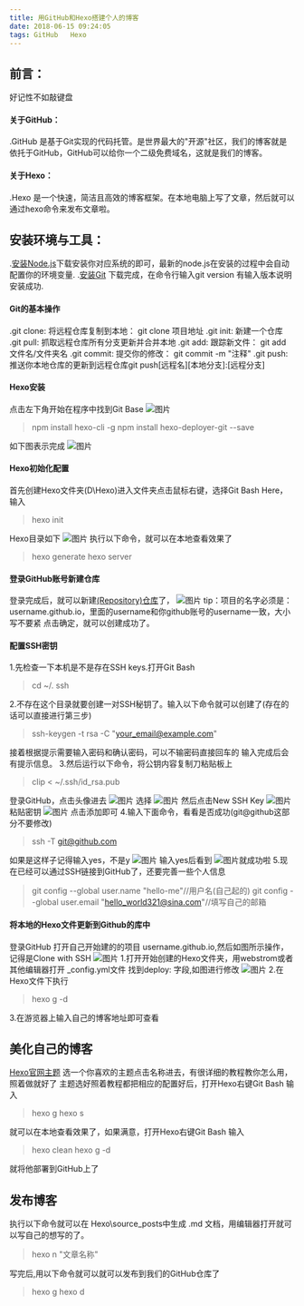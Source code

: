 ```yaml
---
title: 用GitHub和Hexo搭建个人的博客
date: 2018-06-15 09:24:05
tags: GitHub   Hexo
---
```

 
 ## 前言：
  好记性不如敲键盘  
 #### 关于GitHub：
  .GitHub 是基于Git实现的代码托管。是世界最大的"开源"社区，我们的博客就是依托于GitHub，GitHub可以给你一个二级免费域名，这就是我们的博客。
 #### 关于Hexo：
  .Hexo 是一个快速，简洁且高效的博客框架。在本地电脑上写了文章，然后就可以通过hexo命令来发布文章啦。
 ## 安装环境与工具：
  .[安装Node.js](https://nodejs.org/en/download/)下载安装你对应系统的即可，最新的node.js在安装的过程中会自动配置你的环境变量.
  .[安装Git](https://git-scm.com/download/win) 下载完成，在命令行输入git version 有输入版本说明安装成功.
  #### Git的基本操作
  .git clone: 将远程仓库复制到本地： git clone 项目地址
  .git init: 新建一个仓库
  .git pull: 抓取远程仓库所有分支更新并合并本地
  .git add: 跟踪新文件： git add 文件名/文件夹名
  .git commit: 提交你的修改： git commit -m "注释"
  .git push: 推送你本地仓库的更新到远程仓库git push[远程名][本地分支]:[远程分支]
  #### Hexo安装
   点击左下角开始在程序中找到Git Base
     ![图片](用GitHub和Hexo搭建个人博客/Git_Base.png)
  > npm install hexo-cli -g
  > npm install hexo-deployer-git --save
  
   如下图表示完成
     ![图片](用GitHub和Hexo搭建个人博客/2.png)
   #### Hexo初始化配置  
  
   首先创建Hexo文件夹(D\Hexo)进入文件夹点击鼠标右键，选择Git Bash Here，输入
   >hexo init
   
   Hexo目录如下
   ![图片](用GitHub和Hexo搭建个人博客/3.png)
    执行以下命令，就可以在本地查看效果了
   >hexo generate
   >hexo server
   #### 登录GitHub账号新建仓库
    
   登录完成后，就可以新建[(Repository)仓库](https://github.com/new)了，
    ![图片](用GitHub和Hexo搭建个人博客/4.png)
    tip：项目的名字必须是：username.github.io，里面的username和你github账号的username一致，大小写不要紧
    点击确定，就可以创建成功了。
   #### 配置SSH密钥
   
   1.先检查一下本机是不是存在SSH keys.打开Git Bash
   > cd ~/. ssh
   
   2.不存在这个目录就要创建一对SSH秘钥了。输入以下命令就可以创建了(存在的话可以直接进行第三步)
   >ssh-keygen -t rsa -C "your_email@example.com"
   
   接着根据提示需要输入密码和确认密码，可以不输密码直接回车的
    输入完成后会有提示信息。
   3.然后运行以下命令，将公钥内容复制刀粘贴板上
   >clip < ~/.ssh/id_rsa.pub
   
   登录GitHub，点击头像进去 ![图片](用GitHub和Hexo搭建个人博客/5.png)
   选择  ![图片](用GitHub和Hexo搭建个人博客/6.png) 然后点击New SSH Key ![图片](用GitHub和Hexo搭建个人博客/8.png)
   粘贴密钥 ![图片](用GitHub和Hexo搭建个人博客/7.png)
   点击添加即可
   4.输入下面命令，看看是否成功(git@github这部分不要修改)
   >  ssh -T git@github.com
   
   如果是这样子记得输入yes，不是y ![图片](用GitHub和Hexo搭建个人博客/9.png)
   输入yes后看到 ![图片](用GitHub和Hexo搭建个人博客/10.png)就成功啦
   5.现在已经可以通过SSH链接到GitHub了，还要完善一些个人信息
   >git config --global user.name "hello-me"//用户名(自己起的)
   >git config --global user.email  "hello_world321@sina.com"//填写自己的邮箱
   #### 将本地的Hexo文件更新到Github的库中
   
   登录GitHub 打开自己开始建的的项目 username.github.io,然后如图所示操作，记得是Clone with SSH
   ![图片](用GitHub和Hexo搭建个人博客/11.png)
   1.打开开始创建的Hexo文件夹，用webstrom或者其他编辑器打开 _config.yml文件
    找到deploy: 字段,如图进行修改
    ![图片](用GitHub和Hexo搭建个人博客/12.png)
   2.在Hexo文件下执行
   > hexo g -d
   
   3.在游览器上输入自己的博客地址即可查看
   ##  美化自己的博客
    
   [Hexo官网主题](https://hexo.io/themes/)
   选一个你喜欢的主题点击名称进去，有很详细的教程教你怎么用，照着做就好了
   主题选好照着教程都把相应的配置好后，打开Hexo右键Git Bash 输入
   > hexo g
   > hexo s
   
   就可以在本地查看效果了，如果满意，打开Hexo右键Git Bash 输入
   > hexo clean
   > hexo g -d
   
   就将他部署到GitHub上了
   ## 发布博客
  执行以下命令就可以在 Hexo\source_posts中生成 .md 文档，用编辑器打开就可以写自己的想写的了。
   > hexo n "文章名称"
   
   写完后,用以下命令就可以就可以发布到我们的GitHub仓库了
   >  hexo g
   >  hexo d
    
     
